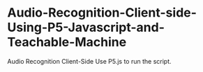 # Audio-Recognition-Client-side-Using-P5-Javascript-and-Teachable-Machine
Audio Recognition Client-Side
Use P5.js to run the script.

